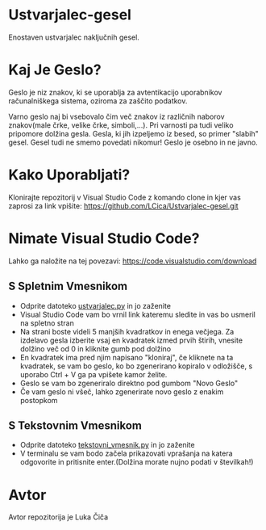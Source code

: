 # Ustvarjalec-gesel
Enostaven ustvarjalec naključnih gesel.
# Kaj Je Geslo?
Geslo je niz znakov, ki se uporablja za avtentikacijo uporabnikov računalniškega sistema, oziroma za zaščito podatkov.

Varno geslo naj bi vsebovalo čim več znakov iz različnih naborov znakov(male črke, velike črke, simboli,...). Pri varnosti pa tudi veliko pripomore dolžina gesla. Gesla, ki jih izpeljemo iz besed, so primer "slabih" gesel. Gesel tudi ne smemo povedati nikomur! Geslo je osebno in ne javno.

# Kako Uporabljati?
Klonirajte repozitorij v Visual Studio Code z komando clone in kjer vas zaprosi za link vpišite: https://github.com/LCica/Ustvarjalec-gesel.git
# Nimate Visual Studio Code?
Lahko ga naložite na tej povezavi: https://code.visualstudio.com/download 
## S Spletnim Vmesnikom
* Odprite datoteko [ustvarjalec.py](ustvarjalec.py) in jo zaženite 
* Visual Studio Code vam bo vrnil link kateremu sledite in vas bo usmeril na spletno stran
* Na strani boste videli 5 manjših kvadratkov in enega večjega. Za izdelavo gesla izberite vsaj en kvadratek izmed prvih štirih, vnesite dolžino več od 0 in kliknite gumb pod dolžino
* En kvadratek ima pred njim napisano "kloniraj", če kliknete na ta kvadratek, se vam bo geslo, ko bo zgenerirano kopiralo v odložišče, s uporabo Ctrl + V ga pa vpišete kamor želite.
* Geslo se vam bo zgeneriralo direktno pod gumbom "Novo Geslo"
* Če vam geslo ni všeč, lahko zgenerirate novo geslo z enakim postopkom
## S Tekstovnim Vmesnikom 
* Odprite datoteko [tekstovni_vmesnik.py](tekstovni_vmesnik.py) in jo zaženite
* V terminalu se vam bodo začela prikazovati vprašanja na katera odgovorite in pritisnite enter.(Dolžina morate nujno podati v številkah!)



# Avtor
Avtor repozitorija je Luka Čiča